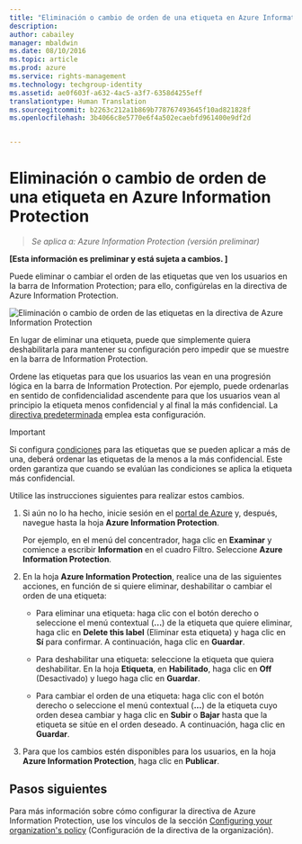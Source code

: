 ```yaml
---
title: "Eliminación o cambio de orden de una etiqueta en Azure Information Protection | Azure Rights Management"
description: 
author: cabailey
manager: mbaldwin
ms.date: 08/10/2016
ms.topic: article
ms.prod: azure
ms.service: rights-management
ms.technology: techgroup-identity
ms.assetid: ae0f603f-a632-4ac5-a3f7-6358d4255eff
translationtype: Human Translation
ms.sourcegitcommit: b2263c212a1b869b778767493645f10ad821828f
ms.openlocfilehash: 3b4066c8e5770e6f4a502ecaebfd961400e9df2d


---
```


# Eliminación o cambio de orden de una etiqueta en Azure Information Protection

>*Se aplica a: Azure Information Protection (versión preliminar)*

**[Esta información es preliminar y está sujeta a cambios. ]**

Puede eliminar o cambiar el orden de las etiquetas que ven los usuarios en la barra de Information Protection; para ello, configúrelas en la directiva de Azure Information Protection.

![Eliminación o cambio de orden de las etiquetas en la directiva de Azure Information Protection](../media/info-protect-contextmenu.png)

En lugar de eliminar una etiqueta, puede que simplemente quiera deshabilitarla para mantener su configuración pero impedir que se muestre en la barra de Information Protection.

Ordene las etiquetas para que los usuarios las vean en una progresión lógica en la barra de Information Protection. Por ejemplo, puede ordenarlas en sentido de confidencialidad ascendente para que los usuarios vean al principio la etiqueta menos confidencial y al final la más confidencial. La [directiva predeterminada](configure-policy-default.md) emplea esta configuración.

> [!IMPORTANT]
>Si configura [condiciones](configure-policy-classification.md) para las etiquetas que se pueden aplicar a más de una, deberá ordenar las etiquetas de la menos a la más confidencial. Este orden garantiza que cuando se evalúan las condiciones se aplica la etiqueta más confidencial.


Utilice las instrucciones siguientes para realizar estos cambios.

1. Si aún no lo ha hecho, inicie sesión en el [portal de Azure](https://portal.azure.com) y, después, navegue hasta la hoja **Azure Information Protection**. 
    
    Por ejemplo, en el menú del concentrador, haga clic en **Examinar** y comience a escribir **Information** en el cuadro Filtro. Seleccione **Azure Information Protection**.

2. En la hoja **Azure Information Protection**, realice una de las siguientes acciones, en función de si quiere eliminar, deshabilitar o cambiar el orden de una etiqueta:

    - Para eliminar una etiqueta: haga clic con el botón derecho o seleccione el menú contextual (**...**) de la etiqueta que quiere eliminar, haga clic en **Delete this label** (Eliminar esta etiqueta) y haga clic en **Sí** para confirmar. A continuación, haga clic en **Guardar**. 

    - Para deshabilitar una etiqueta: seleccione la etiqueta que quiera deshabilitar. En la hoja **Etiqueta**, en **Habilitado**, haga clic en **Off** (Desactivado) y luego haga clic en **Guardar**.

    - Para cambiar el orden de una etiqueta: haga clic con el botón derecho o seleccione el menú contextual (**...**) de la etiqueta cuyo orden desea cambiar y haga clic en **Subir** o **Bajar** hasta que la etiqueta se sitúe en el orden deseado. A continuación, haga clic en **Guardar**. 

3. Para que los cambios estén disponibles para los usuarios, en la hoja **Azure Information Protection**, haga clic en **Publicar**.

## Pasos siguientes

Para más información sobre cómo configurar la directiva de Azure Information Protection, use los vínculos de la sección [Configuring your organization's policy](configure-policy.md#configuring-your-organization-s-policy) (Configuración de la directiva de la organización).  





<!--HONumber=Aug16_HO2-->


